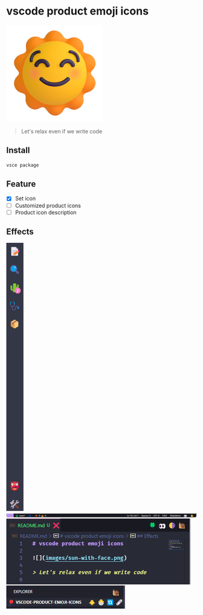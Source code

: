 # vscode product emoji icons

![](images/sun-with-face.png)

> Let's relax even if we write code

## Install

```bash
vsce package
```

## Feature  

 - [x] Set icon  
 - [ ] Customized product icons
 - [ ] Product icon description

## Effects

![](images/part1.png)
![](images/part2.png)
![](images/part3.png)
![](images/part4.png)